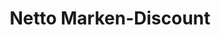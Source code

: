 ---
title: "Netto Marken-Discount"
url: /altenburg/netto-marken-discount-schmoellnsche-landstrasse/
shop: Supermarkt
---